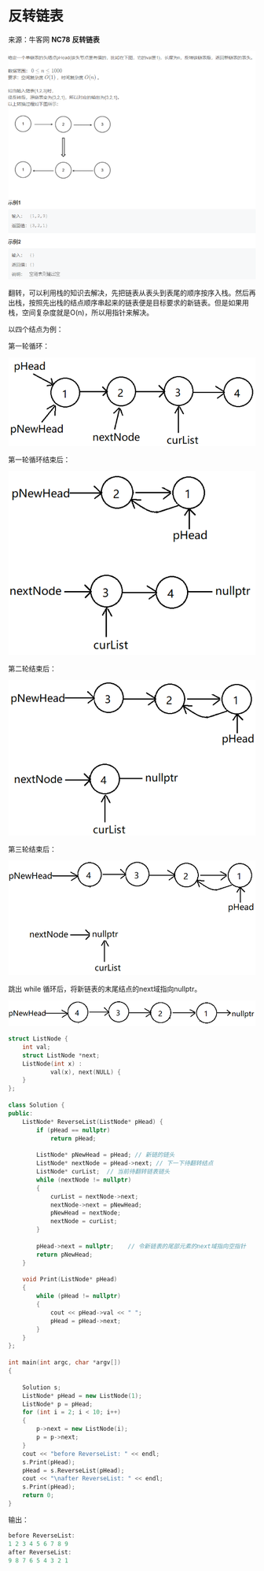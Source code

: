 # 反转链表

来源：牛客网 **NC78** **反转链表**

![1.1](pictures/1.1.png) 

翻转，可以利用栈的知识去解决，先把链表从表头到表尾的顺序按序入栈。然后再出栈，按照先出栈的结点顺序串起来的链表便是目标要求的新链表。但是如果用栈，空间复杂度就是O(n)，所以用指针来解决。

以四个结点为例：

第一轮循环：

![1.1.1](pictures/1.1.1.png) 

第一轮循环结束后：

![1.1.2](pictures/1.1.2.png) 

第二轮结束后：

 ![1.1.3](pictures/1.1.3.png)

第三轮结束后：

![1.1.4](pictures/1.1.4.png) 

跳出 while 循环后，将新链表的末尾结点的next域指向nullptr。

![1.1.5](pictures/1.1.5.png) 



```c++
struct ListNode {
    int val;
    struct ListNode *next;
    ListNode(int x) :
            val(x), next(NULL) {
    }
};

class Solution {
public:
    ListNode* ReverseList(ListNode* pHead) {
        if (pHead == nullptr)
            return pHead;

        ListNode* pNewHead = pHead; // 新链的链头
        ListNode* nextNode = pHead->next; // 下一下待翻转结点
        ListNode* curList;  // 当前待翻转链表链头
        while (nextNode != nullptr)
        {
            curList = nextNode->next;
            nextNode->next = pNewHead;
            pNewHead = nextNode;
            nextNode = curList;
        }

        pHead->next = nullptr;    // 令新链表的尾部元素的next域指向空指针
        return pNewHead;
    }

    void Print(ListNode* pHead)
    {
        while (pHead != nullptr)
        {
            cout << pHead->val << " ";
            pHead = pHead->next;
        }
    }
};

int main(int argc, char *argv[])
{

    Solution s;
    ListNode* pHead = new ListNode(1);
    ListNode* p = pHead; 
    for (int i = 2; i < 10; i++)
    {
        p->next = new ListNode(i);
        p = p->next;
    }
    cout << "before ReverseList: " << endl;
    s.Print(pHead);
    pHead = s.ReverseList(pHead);
    cout << "\nafter ReverseList: " << endl;
    s.Print(pHead);
    return 0;
}
```

输出：

```c++
before ReverseList:
1 2 3 4 5 6 7 8 9
after ReverseList:
9 8 7 6 5 4 3 2 1
```

